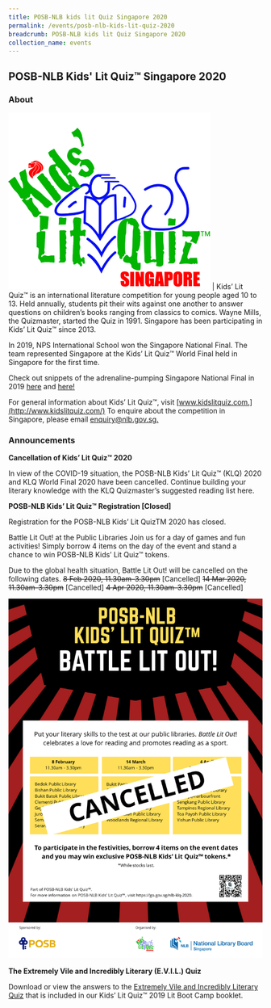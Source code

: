 ```yaml
---
title: POSB-NLB kids lit Quiz Singapore 2020
permalink: /events/posb-nlb-kids-lit-quiz-2020
breadcrumb: POSB-NLB kids lit Quiz Singapore 2020
collection_name: events
---
```


## **POSB-NLB Kids' Lit Quiz™ Singapore 2020**

### **About**

![Lit Quiz logo](/images/events/litquiz/KLQSingLogo.jpg) | Kids’ Lit Quiz™ is an international literature competition for young people aged 10 to 13. Held annually, students pit their wits against one another to answer questions on children’s books ranging from classics to comics. Wayne Mills, the Quizmaster, started the Quiz in 1991. Singapore has been participating in Kids’ Lit Quiz™ since 2013.

In 2019, NPS International School won the Singapore National Final. The team represented Singapore at the Kids’ Lit Quiz™ World Final held in Singapore for the first time.

Check out snippets of the adrenaline-pumping Singapore National Final in 2019 [here](https://www.youtube.com/watch?v=z6ZTBXYGjAw) and [here!](https://www.youtube.com/watch?v=P7A6wMV1Uik) 

For general information about Kids’ Lit Quiz™, visit [www.kidslitquiz.com.](http://www.kidslitquiz.com/) To enquire about the competition in Singapore, please email [enquiry@nlb.gov.sg.](mailto:enquiry@nlb.gov.sg)

### **Announcements**

**Cancellation of Kids’ Lit Quiz™ 2020**

In view of the COVID-19 situation, the POSB-NLB Kids’ Lit Quiz™ (KLQ) 2020 and KLQ World Final 2020 have been cancelled. Continue building your literary knowledge with the KLQ Quizmaster’s suggested reading list here.

**POSB-NLB Kids’ Lit Quiz™ Registration \[Closed\]**

Registration for the POSB-NLB Kids’ Lit QuizTM 2020 has closed.

Battle Lit Out! at the Public Libraries
Join us for a day of games and fun activities! Simply borrow 4 items on the day of the event and stand a chance to win POSB-NLB Kids’ Lit Quiz™ tokens. 

Due to the global health situation, Battle Lit Out! will be cancelled on the following dates. 
~~8 Feb 2020, 11.30am-3.30pm~~ \[Cancelled\]
~~14 Mar 2020, 11.30am-3.30pm~~ \[Cancelled\]
~~4 Apr 2020, 11.30am-3.30pm~~ \[Cancelled\]

![Lit Quiz cancellation poster](/images/events/litquiz/KLQ-BLO-Cancellation.png)

**The Extremely Vile and Incredibly Literary (E.V.I.L.) Quiz**

Download or view the answers to the [Extremely Vile and Incredibly Literary Quiz](http://www.nlb.gov.sg/discovereads/wp-content/uploads/2019/03/Answers-for-the-Extremely-Vile-and-Incredibly-Literary-Quiz.pdf) that is included in our Kids’ Lit Quiz™ 2019 Lit Boot Camp booklet.
